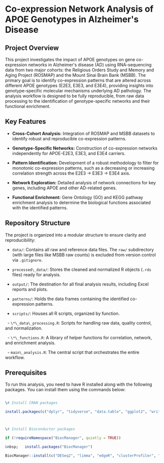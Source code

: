 # Co-expression Network Analysis of APOE Genotypes in Alzheimer's Disease



## Project Overview

This project investigates the impact of APOE genotypes on gene co-expression networks in Alzheimer's disease (AD) using RNA-sequencing data from two major cohorts: the Religious Orders Study and Memory and Aging Project (ROSMAP) and the Mount Sinai Brain Bank (MSBB). The primary goal is to identify co-expression patterns that are altered across different APOE genotypes (E2E3, E3E3, and E3E4), providing insights into genotype-specific molecular mechanisms underlying AD pathology. The analysis workflow is designed to be fully reproducible, from raw data processing to the identification of genotype-specific networks and their functional enrichment.



## Key Features

- **Cross-Cohort Analysis:** Integration of ROSMAP and MSBB datasets to identify robust and reproducible co-expression patterns.

- **Genotype-Specific Networks:** Construction of co-expression networks independently for APOE-E2E3, E3E3, and E3E4 carriers.

- **Pattern Identification:** Development of a robust methodology to filter for monotonic co-expression patterns, such as a decreasing or increasing correlation strength across the E2E3 -> E3E3 -> E3E4 axis.

- **Network Exploration:** Detailed analysis of network connections for key genes, including APOE and other AD-related genes.

- **Functional Enrichment:** Gene Ontology (GO) and KEGG pathway enrichment analysis to determine the biological functions associated with the identified patterns.



## Repository Structure

The project is organized into a modular structure to ensure clarity and reproducibility:



- `data/`: Contains all raw and reference data files. The `raw/` subdirectory (with large files like MSBB raw counts) is excluded from version control via `.gitignore`.

- `processed\_data/`: Stores the cleaned and normalized R objects (`.rds` files) ready for analysis.

- `output/`: The destination for all final analysis results, including Excel reports and plots.

- `patterns/`: Holds the data frames containing the identified co-expression patterns.

- `scripts/`: Houses all R scripts, organized by function.

&nbsp;   - `\*\_data\_processing.R`: Scripts for handling raw data, quality control, and normalization.

&nbsp;   - `\*\_functions.R`: A library of helper functions for correlation, network, and enrichment analysis.

&nbsp;   - `main\_analysis.R`: The central script that orchestrates the entire workflow.



## Prerequisites

To run this analysis, you need to have R installed along with the following packages. You can install them using the commands below:

```R

\# Install CRAN packages

install.packages(c("dplyr", "tidyverse", "data.table", "ggplot2", "writexl", "Hmisc", "foreach", "doParallel"))



\# Install Bioconductor packages

if (!requireNamespace("BiocManager", quietly = TRUE))

&nbsp;   install.packages("BiocManager")

BiocManager::install(c("DESeq2", "limma", "edgeR", "clusterProfiler", "org.Hs.eg.db", "enrichplot", "biomaRt"))


